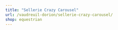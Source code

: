 ```yaml
---
title: "Sellerie Crazy Carousel"
url: /vaudreuil-dorion/sellerie-crazy-carousel/
shop: equestrian
---
```

